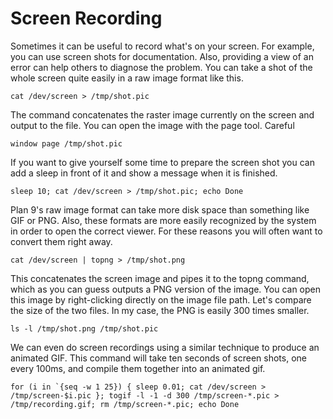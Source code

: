 Screen Recording
===

Sometimes it can be useful to record what's on your screen. For example, you can use screen shots for documentation. Also, providing a view of an error can help others to diagnose the problem. You can take a shot of the whole screen quite easily in a raw image format like this.

	cat /dev/screen > /tmp/shot.pic

The command concatenates the raster image currently on the screen and output to the file. You can open the image with the page tool. Careful 

	window page /tmp/shot.pic

If you want to give yourself some time to prepare the screen shot you can add a sleep in front of it and show a message when it is finished.

	sleep 10; cat /dev/screen > /tmp/shot.pic; echo Done

Plan 9's raw image format can take more disk space than something like GIF or PNG. Also, these formats are more easily recognized by the system in order to open the correct viewer. For these reasons you will often want to convert them right away.

	cat /dev/screen | topng > /tmp/shot.png

This concatenates the screen image and pipes it to the topng command, which as you can guess outputs a PNG version of the image. You can open this image by right-clicking directly on the image file path. Let's compare the size of the two files. In my case, the PNG is easily 300 times smaller.

	ls -l /tmp/shot.png /tmp/shot.pic

We can even do screen recordings using a similar technique to produce an animated GIF. This command will take ten seconds of screen shots, one every 100ms, and compile them together into an animated gif.

	for (i in `{seq -w 1 25}) { sleep 0.01; cat /dev/screen > /tmp/screen-$i.pic }; togif -l -1 -d 300 /tmp/screen-*.pic > /tmp/recording.gif; rm /tmp/screen-*.pic; echo Done
